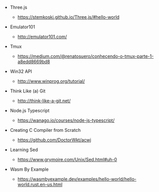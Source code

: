 * Three.js
  * https://stemkoski.github.io/Three.js/#hello-world

* Emulator101
  * http://emulator101.com/

* Tmux
  * https://medium.com/@renatosuero/conhecendo-o-tmux-parte-1-a8edd8669bd8

* Win32 API
  * http://www.winprog.org/tutorial/

* Think Like (a) Git
  * http://think-like-a-git.net/

* Node.js Typescript
  * https://wanago.io/courses/node-js-typescript/

* Creating C Compiler from Scratch
  * https://github.com/DoctorWkt/acwj

* Learning Sed
  * https://www.grymoire.com/Unix/Sed.html#uh-0

* Wasm By Example
  * https://wasmbyexample.dev/examples/hello-world/hello-world.rust.en-us.html
